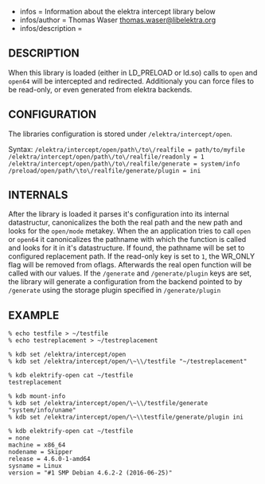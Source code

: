 - infos = Information about the elektra intercept library below 
- infos/author = Thomas Waser <thomas.waser@libelektra.org> 
- infos/description =

## DESCRIPTION

When this library is loaded (either in LD_PRELOAD or ld.so) calls to `open` and `open64` will be intercepted and redirected.
Additionaly you can force files to be read-only, or even generated from elektra backends.


## CONFIGURATION

The libraries configuration is stored under `/elektra/intercept/open`.

Syntax:
`/elektra/intercept/open/path\/to\/realfile = path/to/myfile`
`/elektra/intercept/open/path\/to\/realfile/readonly = 1`
`/elektra/intercept/open/path\/to\/realfile/generate = system/info`
`/preload/open/path/\to\/realfile/generate/plugin = ini`

## INTERNALS

After the library is loaded it parses it's configuration into its internal datastructur, canonicalizes the both the real path and the new path and looks for the `open/mode` metakey.
When the an application tries to call `open` or `open64` it canonicalizes the pathname with which the function is called and looks for it in it's datastructure. If found, the pathname will be set to configured replacement path. If the read-only key is set to `1`, the WR_ONLY flag will be removed from oflags. Afterwards the real open function will be called with our values.
If the `/generate` and `/generate/plugin` keys are set, the library will generate a configuration from the backend pointed to by `/generate` using the storage plugin specified in `/generate/plugin`

## EXAMPLE

```
% echo testfile > ~/testfile
% echo testreplacement > ~/testreplacement

% kdb set /elektra/intercept/open
% kdb set /elektra/intercept/open/\~\\/testfile "~/testreplacement"

% kdb elektrify-open cat ~/testfile
testreplacement

% kdb mount-info
% kdb set /elektra/intercept/open/\~\\/testfile/generate "system/info/uname"
% kdb set /elektra/intercept/open/\~\\testfile/generate/plugin ini

% kdb elektrify-open cat ~/testfile
= none
machine = x86_64
nodename = Skipper
release = 4.6.0-1-amd64
sysname = Linux
version = "#1 SMP Debian 4.6.2-2 (2016-06-25)"

```
